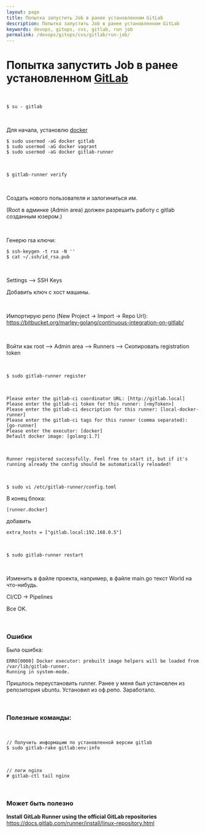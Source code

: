 ```yaml
---
layout: page
title: Попытка запустить Job в ранее установленном GitLab
description: Попытка запустить Job в ранее установленном GitLab
keywords: devops, gitops, cvs, gitlab, run job
permalink: /devops/gitops/cvs/gitlab/run-job/
---
```


# Попытка запустить Job в ранее установленном <a href="/devops/gitops/cvs/gitlab/setup/ubuntu/">GitLab</a>

<br/>

    $ su - gitlab

<br/>

Для начала, установлю <a href="/devops/containers/docker/setup/ubuntu/">docker</a>

    $ sudo usermod -aG docker gitlab
    $ sudo usermod -aG docker vagrant
    $ sudo usermod -aG docker gitlab-runner

<br/>

```
$ gitlab-runner verify
```

<br/>

Создать нового пользователя и залогиниться им.

(Root в админке (Admin area) должен разрешить работу с gitlab созданным юзером.)

<br/>

Генерю rsa ключи:

    $ ssh-keygen -t rsa -N ''
    $ cat ~/.ssh/id_rsa.pub

<br/>

Settings --> SSH Keys

Добавить ключ с хост машины.

<br/>

Импортирую репо (New Project -> Import -> Repo Url):  
https://bitbucket.org/marley-golang/continuous-integration-on-gitlab/

<br/>

Войти как root --> Admin area --> Runners --> Скопировать registration token

<br/>

    $ sudo gitlab-runner register

<br/>

```
Please enter the gitlab-ci coordinator URL: [http://gitlab.local]
Please enter the gitlab-ci token for this runner: [<myToken>]
Please enter the gitlab-ci description for this runner: [local-docker-runner]
Please enter the gitlab-ci tags for this runner (comma separated): [go-runner]
Please enter the executor: [docker]
Default docker image: [golang:1.7]
```

<br/>

```
Runner registered successfully. Feel free to start it, but if it's running already the config should be automatically reloaded!
```

<br/>

    $ sudo vi /etc/gitlab-runner/config.toml

В конец блока:

    [runner.docker]

добавить

    extra_hosts = ["gitlab.local:192.168.0.5"]

<br/>

    $ sudo gitlab-runner restart

<br/>

Изменить в файле проекта, например, в файле main.go текст World на что-нибудь.

CI/CD -> Pipelines

Все OK.

<!--
<br/>
    $ sudo gitlab-runner run
-->

<br/>

### Ошибки

Была ошибка:

```
ERRO[0000] Docker executor: prebuilt image helpers will be loaded from /var/lib/gitlab-runner.
Running in system-mode.
```

Пришлось переустановить runner. Ранее у меня был установлен из репозитория ubuntu.
Установил из оф.репо. Заработало.

<br/>

### Полезные команды:

<br/>

    // Получить информацию по установленной версии gitlab
    $ sudo gitlab-rake gitlab:env:info

<br/>

    // логи nginx
    # gitlab-ctl tail nginx

<!--

```
$ sudo gitlab-runner register -n \
  --url http://gitlab.local/ \
  --registration-token bCZh-V_zyksxUPipzYoB \
  --executor shell \
  --description "shell-builder"
```

```
sudo gitlab-runner register -n \
  --url http://gitlab.local/ \
  --registration-token bCZh-V_zyksxUPipzYoB \
  --executor docker \
  --description "docker-builder" \
  --docker-image "docker:latest" \
  --docker-privileged
```

-->

<br/>

### Может быть полезно

**Install GitLab Runner using the official GitLab repositories**  
https://docs.gitlab.com/runner/install/linux-repository.html
